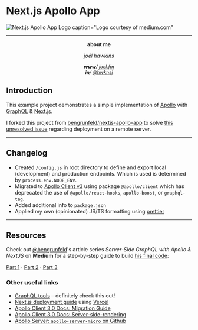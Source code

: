 # Next.js Apollo App

![Next.js Apollo App Logo caption="Logo courtesy of medium.com"](https://miro.medium.com/max/1400/1*RsOU9o4Q4FopzMICdLEZ8w.png "Logo from medium.com")

---
<div style='text-align: center;'>
  <strong>about me</strong>
  <p style='font-style: italic;'>
    joél hawkins
  </p>
  <ul style="list-style-type: none; font-style: italic; margin: 0; padding: 0; font-size: 0.8rem;">
    <li><strong>www</strong>/ <a href="https://joel.fm/" target="_blank">joel.fm</a></li>
    <li> <strong>in</strong>/ <a href="https://linkedin.com/in/hwknsj" target="_blank">@hwknsj</a></li>
  </ul>
</div>

## Introduction

This example project demonstrates a simple implementation of [Apollo](https://www.apollographql.com/) with [GraphQL](https://graphql.org/) & [Next.js](https://nextjs.org/).

I forked this project from [bengrunfeld/nextjs-apollo-app](https://github.com/bengrunfeld/nextjs-apollo-app) to solve [this unresolved issue](https://github.com/bengrunfeld/nextjs-apollo-app/issues/1) regarding deployment on a remote server.

---
## Changelog

* Created `/config.js` in root directory to define and export local (development) and production endpoints. Which is used is determined by `process.env.NODE_ENV`.
* Migrated to [Apollo Client v3](https://www.apollographql.com/docs/react/) using package `@apollo/client` which has deprecated the use of `@apollo/react-hooks`, `apollo-boost`, or `graphql-tag`.
* Added additional info to `package.json`
* Applied my own (opinionated) JS/TS formatting using [prettier](https://github.com/prettier/prettier)

---
## Resources

Check out [@bengrunfeld](https://github.com/bengrunfeld)'s article series *Server-Side GraphQL with Apollo & NextJS* on **Medium** for a step-by-step guide to build [his final code](https://github.com/bengrunfeld/nextjs-apollo-app):

[Part 1](https://medium.com/swlh/server-side-graphql-with-apollo-nextjs-part-1-setup-2615410c4966) ·
[Part 2](https://medium.com/@binyamin/full-stack-graphql-with-apollo-nextjs-part-2-1bea637ff007) ·
[Part 3](https://medium.com/swlh/full-stack-graphql-with-apollo-nextjs-part-3-server-side-1c7b86b3847c)

### Other useful links

* [GraphQL tools](https://graphql.org/code/) – definitely check this out!
* [Next.js deployment guide](https://nextjs.org/docs/deployment) using  [Vercel](https://vercel.com/)
* [Apollo Client 3.0 Docs: Migration Guide](https://www.apollographql.com/docs/react/migrating/apollo-client-3-migration/)
* [Apollo Client 3.0 Docs: Server-side-rendering](https://www.apollographql.com/docs/react/performance/server-side-rendering/)
* [Apollo Server: `apollo-server-micro` on Github](https://github.com/apollographql/apollo-server/tree/main/packages/apollo-server-micro)